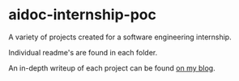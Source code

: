 # aidoc-internship-poc
A variety of projects created for a software engineering internship.

Individual readme's are found in each folder. 

An in-depth writeup of each project can be found [on my blog](https://justintranjt.github.io/projects/2018-08-31-POC/).
